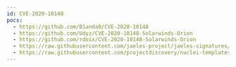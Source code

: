 ```yaml
---
id: CVE-2020-10148
pocs:
  - https://github.com/B1anda0/CVE-2020-10148
  - https://github.com/Udyz/CVE-2020-10148-Solarwinds-Orion
  - https://github.com/rdoix/CVE-2020-10148-Solarwinds-Orion
  - https://raw.githubusercontent.com/jaeles-project/jaeles-signatures/master/cves/solarwinds-lfi-cve-2020-10148.yaml
  - https://raw.githubusercontent.com/projectdiscovery/nuclei-templates/master/cves/2020/CVE-2020-10148.yaml
---
```

